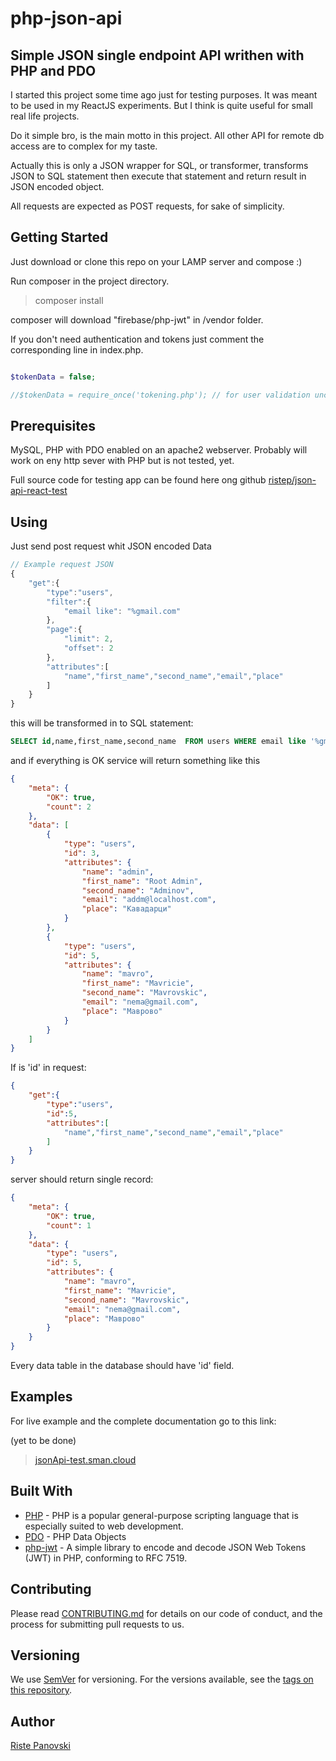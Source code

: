 # php-json-api

## Simple JSON single endpoint API writhen with PHP and PDO

I started this project some time ago just for testing purposes. It was meant to be used in my ReactJS experiments. But I think is quite useful for small real life projects.

Do it simple bro, is the main motto in this project. All other API for remote db access are to complex for my taste.

Actually this is only a JSON wrapper for SQL, or transformer, transforms JSON to SQL statement then execute that statement and return result in JSON encoded object.

All requests are expected as POST requests, for sake of simplicity.

## Getting Started

Just download or clone this repo on your LAMP server and compose :)

Run composer in the project directory. 

>
>composer install
>

composer will download "firebase/php-jwt" in /vendor folder. 

If you don't need authentication and tokens just comment the corresponding line in index.php.

```php

$tokenData = false;

//$tokenData = require_once('tokening.php'); // for user validation uncomment

```

## Prerequisites

MySQL, PHP with PDO enabled on an apache2 webserver. Probably will work on eny http sever with PHP but is not tested, yet.

Full source code for testing app can be found here ong github [ristep/json-api-react-test](https://github.com/ristep/json-api-react-test)

## Using

Just send post request whit JSON encoded Data

```js
// Example request JSON
{
    "get":{
        "type":"users",
        "filter":{
            "email like": "%gmail.com"
        },
        "page":{
            "limit": 2,
            "offset": 2
        },
        "attributes":[
            "name","first_name","second_name","email","place"
        ]
    }    
}
```

this will be transformed in to SQL statement:

```SQL
SELECT id,name,first_name,second_name  FROM users WHERE email like '%gmail.com' limit 2 offset 0;
```

and if everything is OK service will return something like this

```json
{
    "meta": {
        "OK": true,
        "count": 2
    },
    "data": [
        {
            "type": "users",
            "id": 3,
            "attributes": {
                "name": "admin",
                "first_name": "Root Admin",
                "second_name": "Adminov",
                "email": "addm@localhost.com",
                "place": "Кавадарци"
            }
        },
        {
            "type": "users",
            "id": 5,
            "attributes": {
                "name": "mavro",
                "first_name": "Mavricie",
                "second_name": "Mavrovskic",
                "email": "nema@gmail.com",
                "place": "Маврово"
            }
        }
    ]
}
```

If is 'id' in request:

```json
{
    "get":{
        "type":"users",
        "id":5, 
        "attributes":[
            "name","first_name","second_name","email","place"
        ]
    }    
}
```

server should return single record:

```json
{
    "meta": {
        "OK": true,
        "count": 1
    },
    "data": {
        "type": "users",
        "id": 5,
        "attributes": {
            "name": "mavro",
            "first_name": "Mavricie",
            "second_name": "Mavrovskic",
            "email": "nema@gmail.com",
            "place": "Маврово"
        }
    }
}
```

Every data table in the database should have 'id' field.

## Examples

For live example and the complete documentation  go to this link:

(yet to be done)

>
> <a href="https://jsonApi-test.sman.cloud/" target="_blank">jsonApi-test.sman.cloud</a>
>

## Built With

* [PHP](https://www.php.net/) - PHP is a popular general-purpose scripting language that is especially suited to web development.
* [PDO](https://www.php.net/manual/en/book.pdo.php) - PHP Data Objects
* [php-jwt](https://github.com/firebase/php-jwt) - A simple library to encode and decode JSON Web Tokens (JWT) in PHP, conforming to RFC 7519.

## Contributing

Please read [CONTRIBUTING.md](./CONTRIBUTING.md) for details on our code of conduct, and the process for submitting pull requests to us.

## Versioning

We use [SemVer](http://semver.org/) for versioning. For the versions available, see the [tags on this repository](https://github.com/ristep/SimpJ2J/tags).

## Author

[Riste Panovski](https://github.com/ristep)
